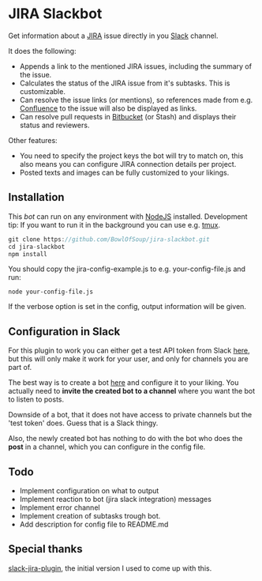# JIRA Slackbot

Get information about a [JIRA](https://www.atlassian.com/software/jira) issue directly in you [Slack](http://slack.com) channel.

It does the following:

- Appends a link to the mentioned JIRA issues, including the summary of the issue.
- Calculates the status of the JIRA issue from it's subtasks. This is customizable.
- Can resolve the issue links (or mentions), so references made from e.g. [Confluence](https://www.atlassian.com/software/confluence) to the issue will also be displayed as links. 
- Can resolve pull requests in [Bitbucket](https://www.atlassian.com/software/bitbucket) (or Stash) and displays their status and reviewers.

Other features:

- You need to specify the project keys the bot will try to match on, this also means you can configure JIRA connection details per project.
- Posted texts and images can be fully customized to your likings.

## Installation

This *bot* can run on any environment with [NodeJS](https://nodejs.org) installed.
Development tip: If you want to run it in the background you can use e.g. [tmux](https://tmux.github.io/).

```javascript
git clone https://github.com/BowlOfSoup/jira-slackbot.git
cd jira-slackbot
npm install
```

You should copy the jira-config-example.js to e.g. your-config-file.js and run:

    node your-config-file.js

If the verbose option is set in the config, output information will be given.

## Configuration in Slack

For this plugin to work you can either get a test API token from Slack [here](https://api.slack.com/docs/oauth-test-tokens),
but this will only make it work for your user, and only for channels you are part of.

The best way is to create a bot [here](https://medicoredevelopment.slack.com/apps/A0F7YS25R-bots) and configure it to your liking.
You actually need to **invite the created bot to a channel** where you want the bot to listen to posts.

Downside of a bot, that it does not have access to private channels but the 'test token' does. Guess that is a Slack thingy.

Also, the newly created bot has nothing to do with the bot who does the **post** in a channel, which you can configure in the config file.

## Todo

- Implement configuration on what to output
- Implement reaction to bot (jira slack integration) messages
- Implement error channel
- Implement creation of subtasks trough bot.
- Add description for config file to README.md

## Special thanks

[slack-jira-plugin](https://github.com/gsingers/slack-jira-plugin), the initial version I used to come up with this.
